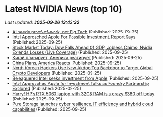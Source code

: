 # Latest NVIDIA News (top 10)
_Last updated: **2025-09-26 13:42:32**_

- [AI needs proof-of-work, not Big Tech](https://cointelegraph.com/news/ai-proof-of-work) (Published: 2025-09-25)
- [Intel Approached Apple For Possible Investment, Report Says](https://www.forbes.com/sites/tylerroush/2025/09/25/intel-approached-apple-for-possible-investment-report-says/) (Published: 2025-09-25)
- [Stock Market Today: Dow Falls Ahead Of GDP, Jobless Claims; Nvidia Extends Losses (Live Coverage)](https://biztoc.com/x/a62367317735b409) (Published: 2025-09-25)
- [Китай планирует, Америка реагирует](https://www.project-syndicate.org/commentary/trump-reactive-industrial-policy-cannot-compare-to-china-five-year-plans-by-stephen-s-roach-2025-09/russian) (Published: 2025-09-25)
- [China Plans, America Reacts](https://www.project-syndicate.org/commentary/trump-reactive-industrial-policy-cannot-compare-to-china-five-year-plans-by-stephen-s-roach-2025-09) (Published: 2025-09-25)
- [North Korean Hackers Use New AkdoorTea Backdoor to Target Global Crypto Developers](https://thehackernews.com/2025/09/north-korean-hackers-use-new-akdoortea.html) (Published: 2025-09-25)
- [Beleaguered Intel seeks investment from Apple](https://macdailynews.com/2025/09/25/beleaguered-intel-seeks-investment-from-apple/) (Published: 2025-09-25)
- [Intel Approaches Apple for Investment Talks as Foundry Partnership Explored](https://www.techpowerup.com/341340/intel-approaches-apple-for-investment-talks-as-foundry-partnership-explored) (Published: 2025-09-25)
- [Hurry! HP’s RTX 5060 laptop with 32GB RAM is a crazy $380 off today](https://www.pcworld.com/article/2920914/hurry-hps-rtx-5060-laptop-with-32gb-ram-is-a-crazy-380-off-today.html) (Published: 2025-09-25)
- [Pure Storage launches cyber resilience, IT efficiency and hybrid cloud capabilities](https://siliconangle.com/2025/09/25/pure-storage-launches-cyber-resilience-efficiency-hybrid-cloud-capabilities/) (Published: 2025-09-25)
